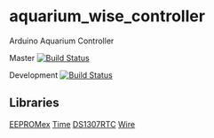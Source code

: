 aquarium_wise_controller
=======================

Arduino Aquarium Controller

Master
[![Build Status](https://travis-ci.org/TrentScholl/aquarium_wise_controller.svg?branch=master)](https://travis-ci.org/TrentScholl/aquarium_wise_controller)

Development
[![Build Status](https://travis-ci.org/TrentScholl/aquarium_wise_controller.svg?branch=development)](https://travis-ci.org/TrentScholl/aquarium_wise_controller)

Libraries
---------

[EEPROMex](http://playground.arduino.cc/Code/EEPROMex)
[Time](http://www.pjrc.com/teensy/td_libs_Time.html)
[DS1307RTC](http://www.pjrc.com/teensy/td_libs_DS1307RTC.html)
[Wire](http://arduino.cc/en/Reference/Wire)